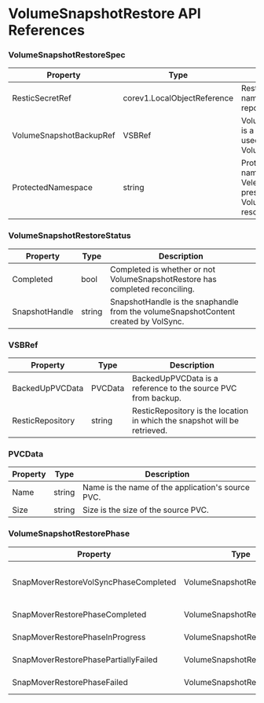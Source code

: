 <h1>VolumeSnapshotRestore API References</h1>

### VolumeSnapshotRestoreSpec

| Property             | Type                       | Description                                        |
|----------------------|--------------------------------|-------------------------------------------------------|
| ResticSecretRef      | corev1.LocalObjectReference           | ResticSecretRef  is the name of the Restic repository secret.       |
| VolumeSnapshotBackupRef     | VSBRef                                 | VolumeSnapshotBackupRef  is a reference to resources used by VolumeSnapshotBackup.     |
| ProtectedNamespace        | string               | ProtectedNamespace is the namespace in which the Velero deployment is present, and where VolumeSnapshotRestore resources will be created.   |


### VolumeSnapshotRestoreStatus

| Property             | Type                        | Description                                 |
|----------------------|-------------------------------------------------|------------------------------------------------------|
| Completed     | bool                                                    | Completed is whether or not VolumeSnapshotRestore has completed reconciling.    |
| SnapshotHandle     | string                                             | SnapshotHandle is the snaphandle from the volumeSnapshotContent created by VolSync.      |


### VSBRef

| Property             | Type               |        Description                         |
|----------------------|---------------------------------------|---------------------------------------------|
| BackedUpPVCData    | PVCData                                    | BackedUpPVCData  is a reference to the source PVC from backup.   |
| ResticRepository     | string                                     | ResticRepository is the location in which the snapshot will be retrieved.        |
  

### PVCData

| Property             | Type               |        Description                         |
|----------------------|---------------------------------------|---------------------------------------------|
| Name    | string                                      | Name is the name of the application's source PVC.   |
| Size     | string                                     | Size is the size of the source PVC.           |


### VolumeSnapshotRestorePhase

| Property           |     Type                     |     Description              |
|--------------------|-----------------------------|----------------------------------|
| SnapMoverRestoreVolSyncPhaseCompleted                          | VolumeSnapshotRestorePhase     |  VolumeSnapshotRestore VolSync ReplicationDestination has completed.   |
| SnapMoverRestorePhaseCompleted                                 | VolumeSnapshotRestorePhase  |  VolumeSnapshotRestore has completed.   |
| SnapMoverRestorePhaseInProgress                             | VolumeSnapshotRestorePhase        |   VolumeSnapshotRestore is still in progress. |
| SnapMoverRestorePhasePartiallyFailed                    | VolumeSnapshotRestorePhase    |    VolumeSnapshotRestore has partially failed.   |
| SnapMoverRestorePhaseFailed                                | VolumeSnapshotRestorePhase    |    VolumeSnapshotRestore has failed.   |